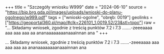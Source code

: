 +++
title = "Szczegóły wniosku W999"
date = "2024-06-10"
source = "https://bip.brg.gda.pl/images/uploads/wnioski-do-planu-ogolnego/w999.pdf"
tags = ["wnioski-ogolne", "obręb: 0019"]
geolinks = ["https://geoportal360.pl/map/#clk=226101_1.0019.52/23&stl=topo"]
raw = "... Składamy wniosek, zgodnie z treścią punktów 7.2 i 7.3 .......-zeeeaaaa aaa aaa aaa aa ananaaaaaaaanaaainnan ana "
+++

... Składamy wniosek, zgodnie z treścią punktów 7.2 i 7.3 .......-zeeeaaaa aaa aaa aaa aa ananaaaaaaaanaaainnan ana



